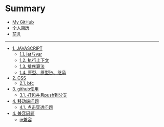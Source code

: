 # Summary

* [My GitHub](https://github.com/liuzuan)
* [个人简历](http://liuzuann.com)
* [前言](README.md)

----

* [1. JAVASCRIPT](./javaScript/index.md)
  * [1.1. let与var](./javaScript/let与Var.md)
  * [1.2. 执行上下文](./javaScript/执行上下文.md)
  * [1.3. 排序算法](./javaScript/排序算法.md)
  * [1.4. 原型、原型链、继承](./javaScript/原型原型链继承.md)
* [2. CSS](./css/index.md)
  * [2.1. bfc](./css/bfc.md)
* [3. github使用]()
  * [3.1. 打包并且push到分支](./github/build包push.md)
* [4. 移动端问题]()
  * [4.1. 点击穿透问题](./移动端/点击穿透.md)
* [4. 兼容问题]()
  * [ie兼容](./兼容问题/ie.md)